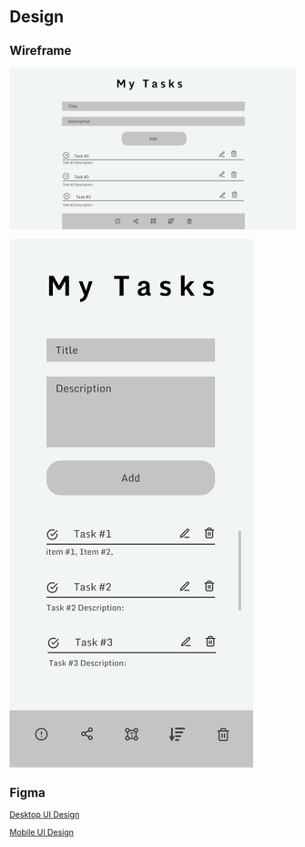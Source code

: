 # Design

## Wireframe
![Desktop](../client/public/Desktop.png)


![Mobile](../client/public/Mobile-wireframe.png)

## Figma
[Desktop UI Design](https://www.figma.com/proto/BHARdrpp2RDalTH0hgRHOO/Todo-list?node-id=15%3A645&scaling=contain&page-id=15%3A560)

[Mobile UI Design](https://www.figma.com/proto/BHARdrpp2RDalTH0hgRHOO/Todo-list?node-id=30%3A879&scaling=scale-down&page-id=0%3A1)